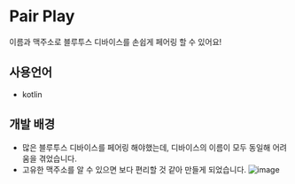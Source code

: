 # Pair Play
이름과 맥주소로 블루투스 디바이스를 손쉽게 페어링 할 수 있어요!

## 사용언어
* kotlin

## 개발 배경
- 많은 블루투스 디바이스를 페어링 해야했는데, 디바이스의 이름이 모두 동일해 어려움을 겪었습니다.
- 고유한 맥주소를 알 수 있으면 보다 편리할 것 같아 만들게 되었습니다.
![image](https://s3.us-west-2.amazonaws.com/secure.notion-static.com/053af02e-33ec-41a8-884d-cf6978f55183/img_pair_play_info.png?X-Amz-Algorithm=AWS4-HMAC-SHA256&X-Amz-Content-Sha256=UNSIGNED-PAYLOAD&X-Amz-Credential=AKIAT73L2G45EIPT3X45%2F20220904%2Fus-west-2%2Fs3%2Faws4_request&X-Amz-Date=20220904T153259Z&X-Amz-Expires=86400&X-Amz-Signature=11bbb88d8dfd67d5b75a44868f824655980c171b73059f8a28cc33647b190832&X-Amz-SignedHeaders=host&response-content-disposition=filename%20%3D%22img_pair_play_info.png%22&x-id=GetObject)

